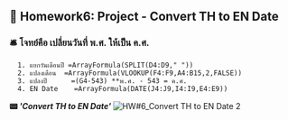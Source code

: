 ## 🎍 Homework6: Project - Convert TH to EN Date
### 🛎  โจทย์คือ เปลี่ยนวันที่ พ.ศ. ให้เป็น ค.ศ.
```
  1. แยกวันเดือนปี =ArrayFormula(SPLIT(D4:D9," "))		
  2. แปลงเดือน	=ArrayFormula(VLOOKUP(F4:F9,A4:B15,2,FALSE))		
  3. แปลงปี      =(G4-543) **พ.ศ. - 543 = ค.ศ.
  4. EN Date    =ArrayFormula(DATE(J4:J9,I4:I9,E4:E9))
```		
**📟 *'Convert TH to EN Date'*** 
![HW#6_Convert TH to EN Date 2](https://github.com/user-attachments/assets/67a5f09c-64aa-42a8-8376-5df8c7bcda02)
